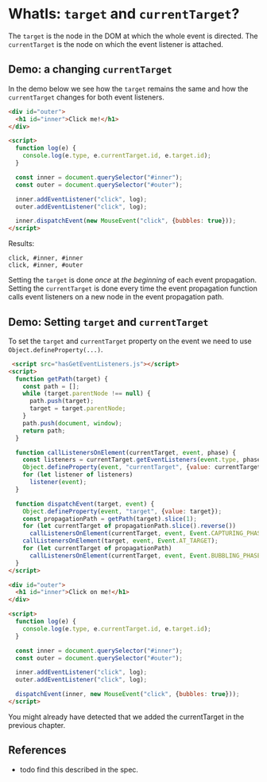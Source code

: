 # WhatIs: `target` and `currentTarget`?

The `target` is the node in the DOM at which the whole event is directed. 
The `currentTarget` is the node on which the event listener is attached.

## Demo: a changing `currentTarget` 

In the demo below we see how the `target` remains the same and how the `currentTarget` changes for both event listeners.
```html
<div id="outer">
  <h1 id="inner">Click me!</h1>
</div>

<script>
  function log(e) {
    console.log(e.type, e.currentTarget.id, e.target.id);
  }

  const inner = document.querySelector("#inner");
  const outer = document.querySelector("#outer");

  inner.addEventListener("click", log);
  outer.addEventListener("click", log);

  inner.dispatchEvent(new MouseEvent("click", {bubbles: true}));
</script>
```

Results:

```
click, #inner, #inner
click, #inner, #outer
```

Setting the `target` is done *once* at *the beginning* of each event propagation. Setting the `currentTarget` is done every time the event propagation function calls event listeners on a new node in the event propagation path.

## Demo: Setting `target` and `currentTarget`

To set the `target` and `currentTarget` property on the event we need to use `Object.defineProperty(...)`.

```html
 <script src="hasGetEventListeners.js"></script>
<script>
  function getPath(target) {
    const path = [];
    while (target.parentNode !== null) {
      path.push(target);
      target = target.parentNode;
    }
    path.push(document, window);
    return path;
  }

  function callListenersOnElement(currentTarget, event, phase) {
    const listeners = currentTarget.getEventListeners(event.type, phase);
    Object.defineProperty(event, "currentTarget", {value: currentTarget, writable: true});
    for (let listener of listeners)
      listener(event);
  }

  function dispatchEvent(target, event) {
    Object.defineProperty(event, "target", {value: target});
    const propagationPath = getPath(target).slice(1);
    for (let currentTarget of propagationPath.slice().reverse())
      callListenersOnElement(currentTarget, event, Event.CAPTURING_PHASE);
    callListenersOnElement(target, event, Event.AT_TARGET);
    for (let currentTarget of propagationPath)
      callListenersOnElement(currentTarget, event, Event.BUBBLING_PHASE);
  }
</script>

<div id="outer">
  <h1 id="inner">Click on me!</h1>
</div>

<script>
  function log(e) {
    console.log(e.type, e.currentTarget.id, e.target.id);
  }

  const inner = document.querySelector("#inner");
  const outer = document.querySelector("#outer");

  inner.addEventListener("click", log);
  outer.addEventListener("click", log);

  dispatchEvent(inner, new MouseEvent("click", {bubbles: true}));
</script>
```

You might already have detected that we added the currentTarget in the previous chapter.

## References

  * todo find this described in the spec.